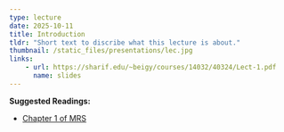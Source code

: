 ```yaml
---
type: lecture
date: 2025-10-11
title: Introduction
tldr: "Short text to discribe what this lecture is about."
thumbnail: /static_files/presentations/lec.jpg
links: 
    - url: https://sharif.edu/~beigy/courses/14032/40324/Lect-1.pdf
      name: slides
---
```

**Suggested Readings:**
- [Chapter 1 of MRS](https://nlp.stanford.edu/IR-book/pdf/01bool.pdf)

